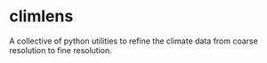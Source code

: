 # climlens
A collective of python utilities to refine the climate data from coarse resolution to fine resolution.
